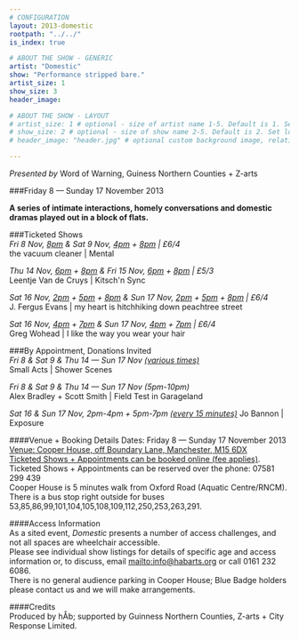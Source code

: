 ```yaml
---
# CONFIGURATION
layout: 2013-domestic
rootpath: "../../"
is_index: true

# ABOUT THE SHOW - GENERIC
artist: "Domestic"
show: "Performance stripped bare."
artist_size: 1
show_size: 3
header_image:

# ABOUT THE SHOW - LAYOUT
# artist_size: 1 # optional - size of artist name 1-5. Default is 1. Set longer names to lower values
# show_size: 2 # optional - size of show name 2-5. Default is 2. Set longer names to lower values
# header_image: "header.jpg" # optional custom background image, relative to current page

---
```

*Presented by* Word of Warning, Guiness Northern Counties + Z-arts       
 
###Friday 8 — Sunday 17 November 2013             
         
**A series of intimate interactions, homely conversations and domestic dramas played out in a block of flats.**    
        
###Ticketed Shows          
*Fri 8 Nov, [8pm](http://www.wegottickets.com/event/239511) & Sat 9 Nov, [4pm](http://www.wegottickets.com/event/240206) + [8pm](http://www.wegottickets.com/event/240211) | £6/4*        
the vacuum cleaner | Mental        
        
*Thu 14 Nov, [6pm](http://www.wegottickets.com/event/240510) + [8pm](http://www.wegottickets.com/event/240512) & Fri 15 Nov, [6pm](http://www.wegottickets.com/event/240515) + [8pm](http://www.wegottickets.com/event/240518) | £5/3*        
Leentje Van de Cruys | Kitsch'n Sync        
         
*Sat 16 Nov, [2pm](http://www.wegottickets.com/event/240524) + [5pm](http://www.wegottickets.com/event/240527) + [8pm](http://www.wegottickets.com/event/240529) & Sun 17 Nov, [2pm](http://www.wegottickets.com/event/240532) + [5pm](http://www.wegottickets.com/event/240534) + [8pm](http://www.wegottickets.com/event/240536) | £6/4*        
J. Fergus Evans | my heart is hitchhiking down peachtree street        
          
*Sat 16 Nov, [4pm](http://www.wegottickets.com/event/240541) + [7pm](http://www.wegottickets.com/event/240543) & Sun 17 Nov, [4pm](http://www.wegottickets.com/event/240545) + [7pm](http://www.wegottickets.com/event/240547) | £6/4*       
Greg Wohead | I like the way you wear your hair        
        
###By Appointment, Donations Invited        
*Fri 8 & Sat 9 & Thu 14 — Sun 17 Nov [(various times)](http://www.wegottickets.com/wordofwarning)*        
Small Acts | Shower Scenes         
           
*Fri 8 & Sat 9 & Thu 14 — Sun 17 Nov (5pm-10pm)*        
Alex Bradley + Scott Smith | Field Test in Garageland         
           
*Sat 16 & Sun 17 Nov, 2pm-4pm + 5pm-7pm [(every 15 minutes)](http://www.wegottickets.com/wordofwarning)*
Jo Bannon | Exposure          
          
####Venue + Booking Details
Dates: Friday 8 — Sunday 17 November 2013    
[Venue: Cooper House, off Boundary Lane, Manchester, M15 6DX](http://bit.ly/1anL5UN)   
[Ticketed Shows + Appointments can be booked online (fee applies)](http://www.wegottickets.com/wordofwarning).    
Ticketed Shows + Appointments can be reserved over the phone: 07581 299 439    
Cooper House is 5 minutes walk from Oxford Road (Aquatic Centre/RNCM). There is a bus stop right outside for buses 53,85,86,99,101,104,105,108,109,112,250,253,263,291.    
             
####Access Information    
As a sited event, *Domestic* presents a number of access challenges, and not all spaces are wheelchair accessible.    
Please see individual show listings for details of specific age and access information or, to discuss, email <mailto:info@habarts.org> or call 0161 232 6086.    
There is no general audience parking in Cooper House; Blue Badge holders please contact us and we will make arrangements.    

####Credits         
Produced by hÅb; supported by Guinness Northern Counties, Z-arts + City Response Limited.
